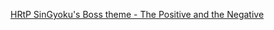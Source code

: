 [HRtP SinGyoku's Boss theme - The Positive and the Negative](https://www.youtube.com/watch?v=572oLBUdaXE)